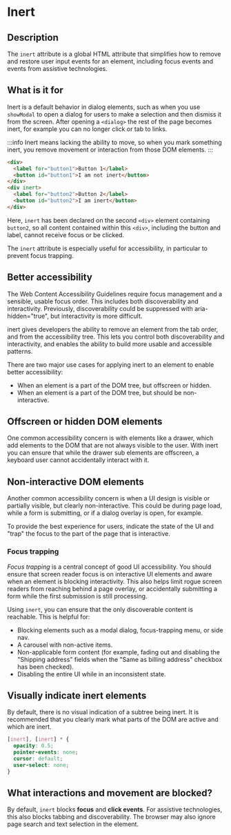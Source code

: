# Inert

## Description

The `inert` attribute is a global HTML attribute that simplifies how to remove and restore user input events for an element, including focus events and events from assistive technologies.

## What is it for

Inert is a default behavior in dialog elements, such as when you use `showModal` to open a dialog for users to make a selection and then dismiss it from the screen. After opening a `<dialog>` the rest of the page becomes inert, for example you can no longer click or tab to links.

:::info
Inert means lacking the ability to move, so when you mark something inert, you remove movement or interaction from those DOM elements.
:::

```html
<div>
  <label for="button1">Button 1</label>
  <button id="button1">I am not inert</button>
</div>
<div inert>
  <label for="button2">Button 2</label>
  <button id="button2">I am inert</button>
</div>
```

Here, `inert` has been declared on the second `<div>` element containing `button2`, so all content contained within this `<div>`, including the button and label, cannot receive focus or be clicked.

The `inert` attribute is especially useful for accessibility, in particular to prevent focus trapping.

## Better accessibility

The Web Content Accessibility Guidelines require focus management and a sensible, usable focus order. This includes both discoverability and interactivity. Previously, discoverability could be suppressed with aria-hidden="true", but interactivity is more difficult.

inert gives developers the ability to remove an element from the tab order, and from the accessibility tree. This lets you control both discoverability and interactivity, and enables the ability to build more usable and accessible patterns.

There are two major use cases for applying inert to an element to enable better accessibility:

- When an element is a part of the DOM tree, but offscreen or hidden.
- When an element is a part of the DOM tree, but should be non-interactive.

## Offscreen or hidden DOM elements

One common accessibility concern is with elements like a drawer, which add elements to the DOM that are not always visible to the user. With inert you can ensure that while the drawer sub elements are offscreen, a keyboard user cannot accidentally interact with it.

## Non-interactive DOM elements

Another common accessibility concern is when a UI design is visible or partially visible, but clearly non-interactive. This could be during page load, while a form is submitting, or if a dialog overlay is open, for example.

To provide the best experience for users, indicate the state of the UI and "trap" the focus to the part of the page that is interactive.

### Focus trapping

_Focus trapping_ is a central concept of good UI accessibility. You should ensure that screen reader focus is on interactive UI elements and aware when an element is blocking interactivity. This also helps limit rogue screen readers from reaching behind a page overlay, or accidentally submitting a form while the first submission is still processing.

Using `inert`, you can ensure that the only discoverable content is reachable. This is helpful for:

- Blocking elements such as a modal dialog, focus-trapping menu, or side nav.
- A carousel with non-active items.
- Non-applicable form content (for example, fading out and disabling the "Shipping address" fields when the "Same as billing address" checkbox has been checked).
- Disabling the entire UI while in an inconsistent state.

## Visually indicate inert elements

By default, there is no visual indication of a subtree being inert. It is recommended that you clearly mark what parts of the DOM are active and which are inert.

```css
[inert], [inert] * {
  opacity: 0.5;
  pointer-events: none;
  cursor: default;
  user-select: none;
}
```

## What interactions and movement are blocked?

By default, `inert` blocks **focus** and **click events**. For assistive technologies, this also blocks tabbing and discoverability. The browser may also ignore page search and text selection in the element.
